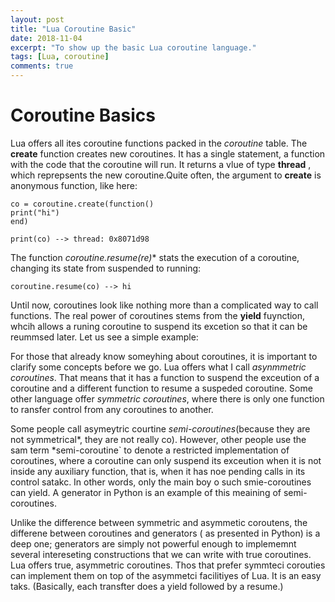 ```yaml
---
layout: post
title: "Lua Coroutine Basic"
date: 2018-11-04
excerpt: "To show up the basic Lua coroutine language."
tags: [Lua, coroutine]
comments: true
---
```


# Coroutine Basics
Lua offers all ites coroutine functions packed in the *coroutine* table. The **create** function creates new coroutines. It has a single statement, a function with the code that the coroutine will run. It returns a vlue of type **thread** , which reprepsents the new coroutine.Quite often, the argument to **create** is anonymous function, like here:

```
co = coroutine.create(function()
print("hi")
end)

print(co) --> thread: 0x8071d98
```

The function *coroutine.resume(re)** stats the execution of a coroutine, changing its state from suspended to running:
```
coroutine.resume(co) --> hi 
```
Until now, coroutines look like nothing more than a complicated way to call functions. The real power of coroutines stems from the **yield** fuynction, whcih allows a runing coroutine to suspend its excetion so that it can be reummsed later. Let us see a simple example:


For those that already know someyhing about coroutines, it is important to clarify some concepts before we go. Lua offers what I call *asynmmetric
 coroutines*. That means that it has a function to suspend the exceution of a coroutine and a different function to resume a suspeded coroutine. Some other language offer *symmetric coroutines*, where there is only one function to ransfer control from any coroutines to another.
 
Some people call asymeytric courtine *semi-coroutines*(because they are not symmetrical*, they are not really co). However, other people use the sam term *semi-coroutine` to denote a restricted implementation of coroutines, where a coroutine can only suspend its exceution when it is not inside any auxiliary function, that is, when it has noe pending calls in its control satakc. In other words, only the main boy o such smie-coroutines can yield. A generator in Python is an example of this meaining of semi-coroutines.

Unlike the difference between symmetric and asymmetic coroutens, the differene between coroutines and generators ( as presented in Python) is a deep one; generators are simply not powerful enough to implememnt several intereseting constructions that we can write with true coroutines. Lua offers true, asymmetric coroutines.  Thos that prefer symmteci corouties can implement them on top of the asymmetci facilitiyes of Lua. It is an easy taks. (Basically, each transfter does a yield followed by a resume.)
